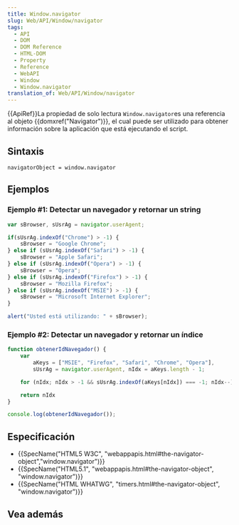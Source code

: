 ```yaml
---
title: Window.navigator
slug: Web/API/Window/navigator
tags:
  - API
  - DOM
  - DOM Reference
  - HTML-DOM
  - Property
  - Reference
  - WebAPI
  - Window
  - Window.navigator
translation_of: Web/API/Window/navigator
---
```

{{ApiRef}}La propiedad de solo lectura `Window.navigator`es una referencia al objeto {{domxref("Navigator")}}, el cual puede ser utilizado para obtener información sobre la aplicación que está ejecutando el script.

##

## Sintaxis

    navigatorObject = window.navigator

##

## Ejemplos

### Ejemplo #1: Detectar un navegador y retornar un string

```js
var sBrowser, sUsrAg = navigator.userAgent;

if(sUsrAg.indexOf("Chrome") > -1) {
    sBrowser = "Google Chrome";
} else if (sUsrAg.indexOf("Safari") > -1) {
    sBrowser = "Apple Safari";
} else if (sUsrAg.indexOf("Opera") > -1) {
    sBrowser = "Opera";
} else if (sUsrAg.indexOf("Firefox") > -1) {
    sBrowser = "Mozilla Firefox";
} else if (sUsrAg.indexOf("MSIE") > -1) {
    sBrowser = "Microsoft Internet Explorer";
}

alert("Usted está utilizando: " + sBrowser);
```

### Ejemplo #2: Detectar un navegador y retornar un índice

```js
function obtenerIdNavegador() {
    var
        aKeys = ["MSIE", "Firefox", "Safari", "Chrome", "Opera"],
        sUsrAg = navigator.userAgent, nIdx = aKeys.length - 1;

    for (nIdx; nIdx > -1 && sUsrAg.indexOf(aKeys[nIdx]) === -1; nIdx--);

    return nIdx
}

console.log(obtenerIdNavegador());
```

## Especificación

- {{SpecName("HTML5 W3C", "webappapis.html#the-navigator-object","window.navigator")}}
- {{SpecName("HTML5.1", "webappapis.html#the-navigator-object", "window.navigator")}}
- {{SpecName("HTML WHATWG", "timers.html#the-navigator-object", "window.navigator")}}

## Vea además
